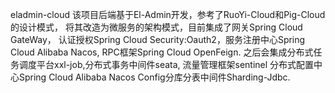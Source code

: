 eladmin-cloud
该项目后端基于El-Admin开发，参考了RuoYi-Cloud和Pig-Cloud的设计模式， 
将其改造为微服务的架构模式，目前集成了网关Spring Cloud GateWay， 
认证授权Spring Cloud Security:Oauth2，服务注册中心Spring Cloud Alibaba Nacos, 
RPC框架Spring Cloud OpenFeign. 之后会集成分布式任务调度平台xxl-job,分布式事务中间件seata,
流量管理框架sentinel 分布式配置中心Spring Cloud Alibaba Nacos Config分库分表中间件Sharding-Jdbc.